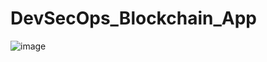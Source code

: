 # DevSecOps_Blockchain_App
![image](https://github.com/user-attachments/assets/e052f195-df12-4258-95a4-5250a5a7fb98)
